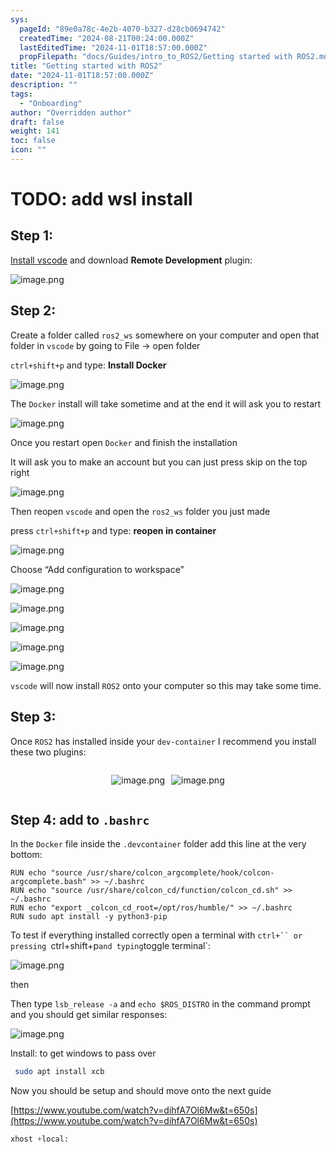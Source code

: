```yaml
---
sys:
  pageId: "89e0a78c-4e2b-4070-b327-d28cb0694742"
  createdTime: "2024-08-21T00:24:00.000Z"
  lastEditedTime: "2024-11-01T18:57:00.000Z"
  propFilepath: "docs/Guides/intro_to_ROS2/Getting started with ROS2.md"
title: "Getting started with ROS2"
date: "2024-11-01T18:57:00.000Z"
description: ""
tags:
  - "Onboarding"
author: "Overridden author"
draft: false
weight: 141
toc: false
icon: ""
---
```


# TODO: add wsl install

## Step 1:

[Install vscode](https://code.visualstudio.com/download) and download **Remote Development** plugin:

![image.png](https://prod-files-secure.s3.us-west-2.amazonaws.com/d518164a-d88e-44d1-a4ee-3adb3bd8bce0/efb52993-1881-4a40-b95e-6f020334f022/image.png?X-Amz-Algorithm=AWS4-HMAC-SHA256&X-Amz-Content-Sha256=UNSIGNED-PAYLOAD&X-Amz-Credential=ASIAZI2LB4665YWYLECA%2F20250323%2Fus-west-2%2Fs3%2Faws4_request&X-Amz-Date=20250323T110118Z&X-Amz-Expires=3600&X-Amz-Security-Token=IQoJb3JpZ2luX2VjEHsaCXVzLXdlc3QtMiJHMEUCIQD1xudsguacjkcOs9ySVSPBHegujznAk0sJZ2ZfE6KKNgIgaqlyD2ta5ZOvj74Dsn5LPzhirvoEJaWIW0644jjFg1oqiAQI1P%2F%2F%2F%2F%2F%2F%2F%2F%2F%2FARAAGgw2Mzc0MjMxODM4MDUiDH%2FsokfLo7c9Eft%2FgircA40aUg4tJGQZ9k%2BcOkWCMb3kxKoqPYc7cxGBIcdKqy%2BEbrM1UNuaMSorVWkEoJBFpQbBzB73xApoQ6KTXxSA9QkEFZXJhOohF%2F%2F%2B%2BfChPc7AiPKIoR8VsBTi0FeTXF7qbG5JtOZNsBKLLHSd1SYPl59ghqfUUs8EwHqHoCiEc8tutfCmZR%2FxNet76YnIEvENC1G4niIm1Cjza2rv%2Bgn%2FpagLY00QS0bGOU%2B4WG4pkpFHQybDPqsZ8UR9PBbu1p454NWD26UmljmucpbVFLLjh5egSF%2FY9XBD15TYXzcXawEBbPxNZjUflX5LLmC1s8VfvjZjlfZLrhUB5Mfup6%2BC6LZ7NEJYOses1xPvQz38prpLeZA%2Fh80CqGsc%2BozjoeLJF%2BTD53TFUJqmdfMfNxBq5V76DFjJOy2tGAlYC8pFOGIRUc%2B2RFUs58FcspnOANSncrO%2FfS7qVvY3TSo%2BeD%2FLKZ0KHQw%2Fq%2Bp%2FYrDHfV0akv9pQALf3tobTPIVf8nd693hOJPtm88W6cesqQXgu5oykVEyyh%2Fd%2Frnl%2B0cNhCXfI8i8M18IIMS%2FWPWpPC51wzOUcFpVdxQPqoJODkazOKirHSvaPYZXVvhpqFu4jcBBtlqaptQqHHgaStCyN02QMKvM%2F74GOqUBSIFHoVEokLlNzTKtj9mwx1qqxpSwxbpfjNDECSP%2FyuMomHW04vvi%2FA0sp6zH8w2bJ8egcjDM6ml5Us98CQxsklJcn4PhlQDRhjyGnCss7IAluENlzR1rgVKJb5SlrPkLTcY2gGimQN5EgeMvZPaPKSP5IyniaNCH9jfjqlwHBAQ0xGmi3rNPtoFaw4sW2tb%2Bfkd6rtXRgVQy1w9n%2FY9bnwqPIIdb&X-Amz-Signature=f28bb031c83400759eaf679d71e8c2bed2c36ddcbafddef290a3b520b2f88a47&X-Amz-SignedHeaders=host&x-id=GetObject)

## Step 2:

Create a folder called `ros2_ws` somewhere on your computer and open that folder in `vscode` by going to File → open folder 

`ctrl+shift+p` and type: **Install Docker**

![image.png](https://prod-files-secure.s3.us-west-2.amazonaws.com/d518164a-d88e-44d1-a4ee-3adb3bd8bce0/2269dc0e-1cd5-47ff-bceb-c04ad9b2eab0/image.png?X-Amz-Algorithm=AWS4-HMAC-SHA256&X-Amz-Content-Sha256=UNSIGNED-PAYLOAD&X-Amz-Credential=ASIAZI2LB4665YWYLECA%2F20250323%2Fus-west-2%2Fs3%2Faws4_request&X-Amz-Date=20250323T110118Z&X-Amz-Expires=3600&X-Amz-Security-Token=IQoJb3JpZ2luX2VjEHsaCXVzLXdlc3QtMiJHMEUCIQD1xudsguacjkcOs9ySVSPBHegujznAk0sJZ2ZfE6KKNgIgaqlyD2ta5ZOvj74Dsn5LPzhirvoEJaWIW0644jjFg1oqiAQI1P%2F%2F%2F%2F%2F%2F%2F%2F%2F%2FARAAGgw2Mzc0MjMxODM4MDUiDH%2FsokfLo7c9Eft%2FgircA40aUg4tJGQZ9k%2BcOkWCMb3kxKoqPYc7cxGBIcdKqy%2BEbrM1UNuaMSorVWkEoJBFpQbBzB73xApoQ6KTXxSA9QkEFZXJhOohF%2F%2F%2B%2BfChPc7AiPKIoR8VsBTi0FeTXF7qbG5JtOZNsBKLLHSd1SYPl59ghqfUUs8EwHqHoCiEc8tutfCmZR%2FxNet76YnIEvENC1G4niIm1Cjza2rv%2Bgn%2FpagLY00QS0bGOU%2B4WG4pkpFHQybDPqsZ8UR9PBbu1p454NWD26UmljmucpbVFLLjh5egSF%2FY9XBD15TYXzcXawEBbPxNZjUflX5LLmC1s8VfvjZjlfZLrhUB5Mfup6%2BC6LZ7NEJYOses1xPvQz38prpLeZA%2Fh80CqGsc%2BozjoeLJF%2BTD53TFUJqmdfMfNxBq5V76DFjJOy2tGAlYC8pFOGIRUc%2B2RFUs58FcspnOANSncrO%2FfS7qVvY3TSo%2BeD%2FLKZ0KHQw%2Fq%2Bp%2FYrDHfV0akv9pQALf3tobTPIVf8nd693hOJPtm88W6cesqQXgu5oykVEyyh%2Fd%2Frnl%2B0cNhCXfI8i8M18IIMS%2FWPWpPC51wzOUcFpVdxQPqoJODkazOKirHSvaPYZXVvhpqFu4jcBBtlqaptQqHHgaStCyN02QMKvM%2F74GOqUBSIFHoVEokLlNzTKtj9mwx1qqxpSwxbpfjNDECSP%2FyuMomHW04vvi%2FA0sp6zH8w2bJ8egcjDM6ml5Us98CQxsklJcn4PhlQDRhjyGnCss7IAluENlzR1rgVKJb5SlrPkLTcY2gGimQN5EgeMvZPaPKSP5IyniaNCH9jfjqlwHBAQ0xGmi3rNPtoFaw4sW2tb%2Bfkd6rtXRgVQy1w9n%2FY9bnwqPIIdb&X-Amz-Signature=ce3b8f106812699fe1d96175b3f7f205ba0f0814e2c3ae95c6b881fc4a067fff&X-Amz-SignedHeaders=host&x-id=GetObject)

The `Docker` install will take sometime and at the end it will ask you to restart

![image.png](https://prod-files-secure.s3.us-west-2.amazonaws.com/d518164a-d88e-44d1-a4ee-3adb3bd8bce0/ed233f78-be33-4b1f-b89c-9c346c0e961e/image.png?X-Amz-Algorithm=AWS4-HMAC-SHA256&X-Amz-Content-Sha256=UNSIGNED-PAYLOAD&X-Amz-Credential=ASIAZI2LB4665YWYLECA%2F20250323%2Fus-west-2%2Fs3%2Faws4_request&X-Amz-Date=20250323T110118Z&X-Amz-Expires=3600&X-Amz-Security-Token=IQoJb3JpZ2luX2VjEHsaCXVzLXdlc3QtMiJHMEUCIQD1xudsguacjkcOs9ySVSPBHegujznAk0sJZ2ZfE6KKNgIgaqlyD2ta5ZOvj74Dsn5LPzhirvoEJaWIW0644jjFg1oqiAQI1P%2F%2F%2F%2F%2F%2F%2F%2F%2F%2FARAAGgw2Mzc0MjMxODM4MDUiDH%2FsokfLo7c9Eft%2FgircA40aUg4tJGQZ9k%2BcOkWCMb3kxKoqPYc7cxGBIcdKqy%2BEbrM1UNuaMSorVWkEoJBFpQbBzB73xApoQ6KTXxSA9QkEFZXJhOohF%2F%2F%2B%2BfChPc7AiPKIoR8VsBTi0FeTXF7qbG5JtOZNsBKLLHSd1SYPl59ghqfUUs8EwHqHoCiEc8tutfCmZR%2FxNet76YnIEvENC1G4niIm1Cjza2rv%2Bgn%2FpagLY00QS0bGOU%2B4WG4pkpFHQybDPqsZ8UR9PBbu1p454NWD26UmljmucpbVFLLjh5egSF%2FY9XBD15TYXzcXawEBbPxNZjUflX5LLmC1s8VfvjZjlfZLrhUB5Mfup6%2BC6LZ7NEJYOses1xPvQz38prpLeZA%2Fh80CqGsc%2BozjoeLJF%2BTD53TFUJqmdfMfNxBq5V76DFjJOy2tGAlYC8pFOGIRUc%2B2RFUs58FcspnOANSncrO%2FfS7qVvY3TSo%2BeD%2FLKZ0KHQw%2Fq%2Bp%2FYrDHfV0akv9pQALf3tobTPIVf8nd693hOJPtm88W6cesqQXgu5oykVEyyh%2Fd%2Frnl%2B0cNhCXfI8i8M18IIMS%2FWPWpPC51wzOUcFpVdxQPqoJODkazOKirHSvaPYZXVvhpqFu4jcBBtlqaptQqHHgaStCyN02QMKvM%2F74GOqUBSIFHoVEokLlNzTKtj9mwx1qqxpSwxbpfjNDECSP%2FyuMomHW04vvi%2FA0sp6zH8w2bJ8egcjDM6ml5Us98CQxsklJcn4PhlQDRhjyGnCss7IAluENlzR1rgVKJb5SlrPkLTcY2gGimQN5EgeMvZPaPKSP5IyniaNCH9jfjqlwHBAQ0xGmi3rNPtoFaw4sW2tb%2Bfkd6rtXRgVQy1w9n%2FY9bnwqPIIdb&X-Amz-Signature=8f7f80f4363823de84b0d4be5827b4269e8b38b8ece348c9ec29df365bfddbb7&X-Amz-SignedHeaders=host&x-id=GetObject)

Once you restart open `Docker` and finish the installation

It will ask you to make an account but you can just press skip on the top right

![image.png](https://prod-files-secure.s3.us-west-2.amazonaws.com/d518164a-d88e-44d1-a4ee-3adb3bd8bce0/21010ad9-1659-4fd9-9f59-9932a09b2a3d/image.png?X-Amz-Algorithm=AWS4-HMAC-SHA256&X-Amz-Content-Sha256=UNSIGNED-PAYLOAD&X-Amz-Credential=ASIAZI2LB4665YWYLECA%2F20250323%2Fus-west-2%2Fs3%2Faws4_request&X-Amz-Date=20250323T110118Z&X-Amz-Expires=3600&X-Amz-Security-Token=IQoJb3JpZ2luX2VjEHsaCXVzLXdlc3QtMiJHMEUCIQD1xudsguacjkcOs9ySVSPBHegujznAk0sJZ2ZfE6KKNgIgaqlyD2ta5ZOvj74Dsn5LPzhirvoEJaWIW0644jjFg1oqiAQI1P%2F%2F%2F%2F%2F%2F%2F%2F%2F%2FARAAGgw2Mzc0MjMxODM4MDUiDH%2FsokfLo7c9Eft%2FgircA40aUg4tJGQZ9k%2BcOkWCMb3kxKoqPYc7cxGBIcdKqy%2BEbrM1UNuaMSorVWkEoJBFpQbBzB73xApoQ6KTXxSA9QkEFZXJhOohF%2F%2F%2B%2BfChPc7AiPKIoR8VsBTi0FeTXF7qbG5JtOZNsBKLLHSd1SYPl59ghqfUUs8EwHqHoCiEc8tutfCmZR%2FxNet76YnIEvENC1G4niIm1Cjza2rv%2Bgn%2FpagLY00QS0bGOU%2B4WG4pkpFHQybDPqsZ8UR9PBbu1p454NWD26UmljmucpbVFLLjh5egSF%2FY9XBD15TYXzcXawEBbPxNZjUflX5LLmC1s8VfvjZjlfZLrhUB5Mfup6%2BC6LZ7NEJYOses1xPvQz38prpLeZA%2Fh80CqGsc%2BozjoeLJF%2BTD53TFUJqmdfMfNxBq5V76DFjJOy2tGAlYC8pFOGIRUc%2B2RFUs58FcspnOANSncrO%2FfS7qVvY3TSo%2BeD%2FLKZ0KHQw%2Fq%2Bp%2FYrDHfV0akv9pQALf3tobTPIVf8nd693hOJPtm88W6cesqQXgu5oykVEyyh%2Fd%2Frnl%2B0cNhCXfI8i8M18IIMS%2FWPWpPC51wzOUcFpVdxQPqoJODkazOKirHSvaPYZXVvhpqFu4jcBBtlqaptQqHHgaStCyN02QMKvM%2F74GOqUBSIFHoVEokLlNzTKtj9mwx1qqxpSwxbpfjNDECSP%2FyuMomHW04vvi%2FA0sp6zH8w2bJ8egcjDM6ml5Us98CQxsklJcn4PhlQDRhjyGnCss7IAluENlzR1rgVKJb5SlrPkLTcY2gGimQN5EgeMvZPaPKSP5IyniaNCH9jfjqlwHBAQ0xGmi3rNPtoFaw4sW2tb%2Bfkd6rtXRgVQy1w9n%2FY9bnwqPIIdb&X-Amz-Signature=52e6afbf769490c7ce7f4a33ac2ee9e44ab5f8eac3c1d2ba085c99d0f2c23aed&X-Amz-SignedHeaders=host&x-id=GetObject)

Then reopen `vscode` and open the `ros2_ws` folder you just made

press `ctrl+shift+p` and type: **reopen in container**

![image.png](https://prod-files-secure.s3.us-west-2.amazonaws.com/d518164a-d88e-44d1-a4ee-3adb3bd8bce0/4e93b8c2-41ad-488c-8095-c74205196118/image.png?X-Amz-Algorithm=AWS4-HMAC-SHA256&X-Amz-Content-Sha256=UNSIGNED-PAYLOAD&X-Amz-Credential=ASIAZI2LB4665YWYLECA%2F20250323%2Fus-west-2%2Fs3%2Faws4_request&X-Amz-Date=20250323T110118Z&X-Amz-Expires=3600&X-Amz-Security-Token=IQoJb3JpZ2luX2VjEHsaCXVzLXdlc3QtMiJHMEUCIQD1xudsguacjkcOs9ySVSPBHegujznAk0sJZ2ZfE6KKNgIgaqlyD2ta5ZOvj74Dsn5LPzhirvoEJaWIW0644jjFg1oqiAQI1P%2F%2F%2F%2F%2F%2F%2F%2F%2F%2FARAAGgw2Mzc0MjMxODM4MDUiDH%2FsokfLo7c9Eft%2FgircA40aUg4tJGQZ9k%2BcOkWCMb3kxKoqPYc7cxGBIcdKqy%2BEbrM1UNuaMSorVWkEoJBFpQbBzB73xApoQ6KTXxSA9QkEFZXJhOohF%2F%2F%2B%2BfChPc7AiPKIoR8VsBTi0FeTXF7qbG5JtOZNsBKLLHSd1SYPl59ghqfUUs8EwHqHoCiEc8tutfCmZR%2FxNet76YnIEvENC1G4niIm1Cjza2rv%2Bgn%2FpagLY00QS0bGOU%2B4WG4pkpFHQybDPqsZ8UR9PBbu1p454NWD26UmljmucpbVFLLjh5egSF%2FY9XBD15TYXzcXawEBbPxNZjUflX5LLmC1s8VfvjZjlfZLrhUB5Mfup6%2BC6LZ7NEJYOses1xPvQz38prpLeZA%2Fh80CqGsc%2BozjoeLJF%2BTD53TFUJqmdfMfNxBq5V76DFjJOy2tGAlYC8pFOGIRUc%2B2RFUs58FcspnOANSncrO%2FfS7qVvY3TSo%2BeD%2FLKZ0KHQw%2Fq%2Bp%2FYrDHfV0akv9pQALf3tobTPIVf8nd693hOJPtm88W6cesqQXgu5oykVEyyh%2Fd%2Frnl%2B0cNhCXfI8i8M18IIMS%2FWPWpPC51wzOUcFpVdxQPqoJODkazOKirHSvaPYZXVvhpqFu4jcBBtlqaptQqHHgaStCyN02QMKvM%2F74GOqUBSIFHoVEokLlNzTKtj9mwx1qqxpSwxbpfjNDECSP%2FyuMomHW04vvi%2FA0sp6zH8w2bJ8egcjDM6ml5Us98CQxsklJcn4PhlQDRhjyGnCss7IAluENlzR1rgVKJb5SlrPkLTcY2gGimQN5EgeMvZPaPKSP5IyniaNCH9jfjqlwHBAQ0xGmi3rNPtoFaw4sW2tb%2Bfkd6rtXRgVQy1w9n%2FY9bnwqPIIdb&X-Amz-Signature=fd28429b83103b6708f0327e72db931c4373efc5b90ce4b1d62f0500633c7edd&X-Amz-SignedHeaders=host&x-id=GetObject)

Choose “Add configuration to workspace”

![image.png](https://prod-files-secure.s3.us-west-2.amazonaws.com/d518164a-d88e-44d1-a4ee-3adb3bd8bce0/9560b282-5060-4989-ba37-97e7b2c22476/image.png?X-Amz-Algorithm=AWS4-HMAC-SHA256&X-Amz-Content-Sha256=UNSIGNED-PAYLOAD&X-Amz-Credential=ASIAZI2LB4665YWYLECA%2F20250323%2Fus-west-2%2Fs3%2Faws4_request&X-Amz-Date=20250323T110118Z&X-Amz-Expires=3600&X-Amz-Security-Token=IQoJb3JpZ2luX2VjEHsaCXVzLXdlc3QtMiJHMEUCIQD1xudsguacjkcOs9ySVSPBHegujznAk0sJZ2ZfE6KKNgIgaqlyD2ta5ZOvj74Dsn5LPzhirvoEJaWIW0644jjFg1oqiAQI1P%2F%2F%2F%2F%2F%2F%2F%2F%2F%2FARAAGgw2Mzc0MjMxODM4MDUiDH%2FsokfLo7c9Eft%2FgircA40aUg4tJGQZ9k%2BcOkWCMb3kxKoqPYc7cxGBIcdKqy%2BEbrM1UNuaMSorVWkEoJBFpQbBzB73xApoQ6KTXxSA9QkEFZXJhOohF%2F%2F%2B%2BfChPc7AiPKIoR8VsBTi0FeTXF7qbG5JtOZNsBKLLHSd1SYPl59ghqfUUs8EwHqHoCiEc8tutfCmZR%2FxNet76YnIEvENC1G4niIm1Cjza2rv%2Bgn%2FpagLY00QS0bGOU%2B4WG4pkpFHQybDPqsZ8UR9PBbu1p454NWD26UmljmucpbVFLLjh5egSF%2FY9XBD15TYXzcXawEBbPxNZjUflX5LLmC1s8VfvjZjlfZLrhUB5Mfup6%2BC6LZ7NEJYOses1xPvQz38prpLeZA%2Fh80CqGsc%2BozjoeLJF%2BTD53TFUJqmdfMfNxBq5V76DFjJOy2tGAlYC8pFOGIRUc%2B2RFUs58FcspnOANSncrO%2FfS7qVvY3TSo%2BeD%2FLKZ0KHQw%2Fq%2Bp%2FYrDHfV0akv9pQALf3tobTPIVf8nd693hOJPtm88W6cesqQXgu5oykVEyyh%2Fd%2Frnl%2B0cNhCXfI8i8M18IIMS%2FWPWpPC51wzOUcFpVdxQPqoJODkazOKirHSvaPYZXVvhpqFu4jcBBtlqaptQqHHgaStCyN02QMKvM%2F74GOqUBSIFHoVEokLlNzTKtj9mwx1qqxpSwxbpfjNDECSP%2FyuMomHW04vvi%2FA0sp6zH8w2bJ8egcjDM6ml5Us98CQxsklJcn4PhlQDRhjyGnCss7IAluENlzR1rgVKJb5SlrPkLTcY2gGimQN5EgeMvZPaPKSP5IyniaNCH9jfjqlwHBAQ0xGmi3rNPtoFaw4sW2tb%2Bfkd6rtXRgVQy1w9n%2FY9bnwqPIIdb&X-Amz-Signature=4b5210187fb934dfa26e9a4154ae8226cf26fb6d332a4512bbad8bff9ede8075&X-Amz-SignedHeaders=host&x-id=GetObject)

![image.png](https://prod-files-secure.s3.us-west-2.amazonaws.com/d518164a-d88e-44d1-a4ee-3adb3bd8bce0/2ee63f81-886b-48e8-a553-dc6e5eac99e4/image.png?X-Amz-Algorithm=AWS4-HMAC-SHA256&X-Amz-Content-Sha256=UNSIGNED-PAYLOAD&X-Amz-Credential=ASIAZI2LB4665YWYLECA%2F20250323%2Fus-west-2%2Fs3%2Faws4_request&X-Amz-Date=20250323T110118Z&X-Amz-Expires=3600&X-Amz-Security-Token=IQoJb3JpZ2luX2VjEHsaCXVzLXdlc3QtMiJHMEUCIQD1xudsguacjkcOs9ySVSPBHegujznAk0sJZ2ZfE6KKNgIgaqlyD2ta5ZOvj74Dsn5LPzhirvoEJaWIW0644jjFg1oqiAQI1P%2F%2F%2F%2F%2F%2F%2F%2F%2F%2FARAAGgw2Mzc0MjMxODM4MDUiDH%2FsokfLo7c9Eft%2FgircA40aUg4tJGQZ9k%2BcOkWCMb3kxKoqPYc7cxGBIcdKqy%2BEbrM1UNuaMSorVWkEoJBFpQbBzB73xApoQ6KTXxSA9QkEFZXJhOohF%2F%2F%2B%2BfChPc7AiPKIoR8VsBTi0FeTXF7qbG5JtOZNsBKLLHSd1SYPl59ghqfUUs8EwHqHoCiEc8tutfCmZR%2FxNet76YnIEvENC1G4niIm1Cjza2rv%2Bgn%2FpagLY00QS0bGOU%2B4WG4pkpFHQybDPqsZ8UR9PBbu1p454NWD26UmljmucpbVFLLjh5egSF%2FY9XBD15TYXzcXawEBbPxNZjUflX5LLmC1s8VfvjZjlfZLrhUB5Mfup6%2BC6LZ7NEJYOses1xPvQz38prpLeZA%2Fh80CqGsc%2BozjoeLJF%2BTD53TFUJqmdfMfNxBq5V76DFjJOy2tGAlYC8pFOGIRUc%2B2RFUs58FcspnOANSncrO%2FfS7qVvY3TSo%2BeD%2FLKZ0KHQw%2Fq%2Bp%2FYrDHfV0akv9pQALf3tobTPIVf8nd693hOJPtm88W6cesqQXgu5oykVEyyh%2Fd%2Frnl%2B0cNhCXfI8i8M18IIMS%2FWPWpPC51wzOUcFpVdxQPqoJODkazOKirHSvaPYZXVvhpqFu4jcBBtlqaptQqHHgaStCyN02QMKvM%2F74GOqUBSIFHoVEokLlNzTKtj9mwx1qqxpSwxbpfjNDECSP%2FyuMomHW04vvi%2FA0sp6zH8w2bJ8egcjDM6ml5Us98CQxsklJcn4PhlQDRhjyGnCss7IAluENlzR1rgVKJb5SlrPkLTcY2gGimQN5EgeMvZPaPKSP5IyniaNCH9jfjqlwHBAQ0xGmi3rNPtoFaw4sW2tb%2Bfkd6rtXRgVQy1w9n%2FY9bnwqPIIdb&X-Amz-Signature=a709dde6e89ad283ff928e2faa897acfef6fcab410c99e11dd685c1811ee7bc5&X-Amz-SignedHeaders=host&x-id=GetObject)

![image.png](https://prod-files-secure.s3.us-west-2.amazonaws.com/d518164a-d88e-44d1-a4ee-3adb3bd8bce0/ae1580b2-b048-407e-aed9-b584224a7a04/image.png?X-Amz-Algorithm=AWS4-HMAC-SHA256&X-Amz-Content-Sha256=UNSIGNED-PAYLOAD&X-Amz-Credential=ASIAZI2LB4665YWYLECA%2F20250323%2Fus-west-2%2Fs3%2Faws4_request&X-Amz-Date=20250323T110118Z&X-Amz-Expires=3600&X-Amz-Security-Token=IQoJb3JpZ2luX2VjEHsaCXVzLXdlc3QtMiJHMEUCIQD1xudsguacjkcOs9ySVSPBHegujznAk0sJZ2ZfE6KKNgIgaqlyD2ta5ZOvj74Dsn5LPzhirvoEJaWIW0644jjFg1oqiAQI1P%2F%2F%2F%2F%2F%2F%2F%2F%2F%2FARAAGgw2Mzc0MjMxODM4MDUiDH%2FsokfLo7c9Eft%2FgircA40aUg4tJGQZ9k%2BcOkWCMb3kxKoqPYc7cxGBIcdKqy%2BEbrM1UNuaMSorVWkEoJBFpQbBzB73xApoQ6KTXxSA9QkEFZXJhOohF%2F%2F%2B%2BfChPc7AiPKIoR8VsBTi0FeTXF7qbG5JtOZNsBKLLHSd1SYPl59ghqfUUs8EwHqHoCiEc8tutfCmZR%2FxNet76YnIEvENC1G4niIm1Cjza2rv%2Bgn%2FpagLY00QS0bGOU%2B4WG4pkpFHQybDPqsZ8UR9PBbu1p454NWD26UmljmucpbVFLLjh5egSF%2FY9XBD15TYXzcXawEBbPxNZjUflX5LLmC1s8VfvjZjlfZLrhUB5Mfup6%2BC6LZ7NEJYOses1xPvQz38prpLeZA%2Fh80CqGsc%2BozjoeLJF%2BTD53TFUJqmdfMfNxBq5V76DFjJOy2tGAlYC8pFOGIRUc%2B2RFUs58FcspnOANSncrO%2FfS7qVvY3TSo%2BeD%2FLKZ0KHQw%2Fq%2Bp%2FYrDHfV0akv9pQALf3tobTPIVf8nd693hOJPtm88W6cesqQXgu5oykVEyyh%2Fd%2Frnl%2B0cNhCXfI8i8M18IIMS%2FWPWpPC51wzOUcFpVdxQPqoJODkazOKirHSvaPYZXVvhpqFu4jcBBtlqaptQqHHgaStCyN02QMKvM%2F74GOqUBSIFHoVEokLlNzTKtj9mwx1qqxpSwxbpfjNDECSP%2FyuMomHW04vvi%2FA0sp6zH8w2bJ8egcjDM6ml5Us98CQxsklJcn4PhlQDRhjyGnCss7IAluENlzR1rgVKJb5SlrPkLTcY2gGimQN5EgeMvZPaPKSP5IyniaNCH9jfjqlwHBAQ0xGmi3rNPtoFaw4sW2tb%2Bfkd6rtXRgVQy1w9n%2FY9bnwqPIIdb&X-Amz-Signature=328b390ed07c535663ee7f47c7d2de4cdaee39349e78e8de86ec00475847677f&X-Amz-SignedHeaders=host&x-id=GetObject)

![image.png](https://prod-files-secure.s3.us-west-2.amazonaws.com/d518164a-d88e-44d1-a4ee-3adb3bd8bce0/53255b28-f75e-430f-b9e3-c0ac8577e42b/image.png?X-Amz-Algorithm=AWS4-HMAC-SHA256&X-Amz-Content-Sha256=UNSIGNED-PAYLOAD&X-Amz-Credential=ASIAZI2LB4665YWYLECA%2F20250323%2Fus-west-2%2Fs3%2Faws4_request&X-Amz-Date=20250323T110118Z&X-Amz-Expires=3600&X-Amz-Security-Token=IQoJb3JpZ2luX2VjEHsaCXVzLXdlc3QtMiJHMEUCIQD1xudsguacjkcOs9ySVSPBHegujznAk0sJZ2ZfE6KKNgIgaqlyD2ta5ZOvj74Dsn5LPzhirvoEJaWIW0644jjFg1oqiAQI1P%2F%2F%2F%2F%2F%2F%2F%2F%2F%2FARAAGgw2Mzc0MjMxODM4MDUiDH%2FsokfLo7c9Eft%2FgircA40aUg4tJGQZ9k%2BcOkWCMb3kxKoqPYc7cxGBIcdKqy%2BEbrM1UNuaMSorVWkEoJBFpQbBzB73xApoQ6KTXxSA9QkEFZXJhOohF%2F%2F%2B%2BfChPc7AiPKIoR8VsBTi0FeTXF7qbG5JtOZNsBKLLHSd1SYPl59ghqfUUs8EwHqHoCiEc8tutfCmZR%2FxNet76YnIEvENC1G4niIm1Cjza2rv%2Bgn%2FpagLY00QS0bGOU%2B4WG4pkpFHQybDPqsZ8UR9PBbu1p454NWD26UmljmucpbVFLLjh5egSF%2FY9XBD15TYXzcXawEBbPxNZjUflX5LLmC1s8VfvjZjlfZLrhUB5Mfup6%2BC6LZ7NEJYOses1xPvQz38prpLeZA%2Fh80CqGsc%2BozjoeLJF%2BTD53TFUJqmdfMfNxBq5V76DFjJOy2tGAlYC8pFOGIRUc%2B2RFUs58FcspnOANSncrO%2FfS7qVvY3TSo%2BeD%2FLKZ0KHQw%2Fq%2Bp%2FYrDHfV0akv9pQALf3tobTPIVf8nd693hOJPtm88W6cesqQXgu5oykVEyyh%2Fd%2Frnl%2B0cNhCXfI8i8M18IIMS%2FWPWpPC51wzOUcFpVdxQPqoJODkazOKirHSvaPYZXVvhpqFu4jcBBtlqaptQqHHgaStCyN02QMKvM%2F74GOqUBSIFHoVEokLlNzTKtj9mwx1qqxpSwxbpfjNDECSP%2FyuMomHW04vvi%2FA0sp6zH8w2bJ8egcjDM6ml5Us98CQxsklJcn4PhlQDRhjyGnCss7IAluENlzR1rgVKJb5SlrPkLTcY2gGimQN5EgeMvZPaPKSP5IyniaNCH9jfjqlwHBAQ0xGmi3rNPtoFaw4sW2tb%2Bfkd6rtXRgVQy1w9n%2FY9bnwqPIIdb&X-Amz-Signature=e0f692c870e876a17b17ad8151cf63f417ff8ccc360f28aba3bfdb605a1f38c7&X-Amz-SignedHeaders=host&x-id=GetObject)

![image.png](https://prod-files-secure.s3.us-west-2.amazonaws.com/d518164a-d88e-44d1-a4ee-3adb3bd8bce0/7c562767-5af9-4ffb-97d1-327bcdf4ee00/image.png?X-Amz-Algorithm=AWS4-HMAC-SHA256&X-Amz-Content-Sha256=UNSIGNED-PAYLOAD&X-Amz-Credential=ASIAZI2LB4665YWYLECA%2F20250323%2Fus-west-2%2Fs3%2Faws4_request&X-Amz-Date=20250323T110118Z&X-Amz-Expires=3600&X-Amz-Security-Token=IQoJb3JpZ2luX2VjEHsaCXVzLXdlc3QtMiJHMEUCIQD1xudsguacjkcOs9ySVSPBHegujznAk0sJZ2ZfE6KKNgIgaqlyD2ta5ZOvj74Dsn5LPzhirvoEJaWIW0644jjFg1oqiAQI1P%2F%2F%2F%2F%2F%2F%2F%2F%2F%2FARAAGgw2Mzc0MjMxODM4MDUiDH%2FsokfLo7c9Eft%2FgircA40aUg4tJGQZ9k%2BcOkWCMb3kxKoqPYc7cxGBIcdKqy%2BEbrM1UNuaMSorVWkEoJBFpQbBzB73xApoQ6KTXxSA9QkEFZXJhOohF%2F%2F%2B%2BfChPc7AiPKIoR8VsBTi0FeTXF7qbG5JtOZNsBKLLHSd1SYPl59ghqfUUs8EwHqHoCiEc8tutfCmZR%2FxNet76YnIEvENC1G4niIm1Cjza2rv%2Bgn%2FpagLY00QS0bGOU%2B4WG4pkpFHQybDPqsZ8UR9PBbu1p454NWD26UmljmucpbVFLLjh5egSF%2FY9XBD15TYXzcXawEBbPxNZjUflX5LLmC1s8VfvjZjlfZLrhUB5Mfup6%2BC6LZ7NEJYOses1xPvQz38prpLeZA%2Fh80CqGsc%2BozjoeLJF%2BTD53TFUJqmdfMfNxBq5V76DFjJOy2tGAlYC8pFOGIRUc%2B2RFUs58FcspnOANSncrO%2FfS7qVvY3TSo%2BeD%2FLKZ0KHQw%2Fq%2Bp%2FYrDHfV0akv9pQALf3tobTPIVf8nd693hOJPtm88W6cesqQXgu5oykVEyyh%2Fd%2Frnl%2B0cNhCXfI8i8M18IIMS%2FWPWpPC51wzOUcFpVdxQPqoJODkazOKirHSvaPYZXVvhpqFu4jcBBtlqaptQqHHgaStCyN02QMKvM%2F74GOqUBSIFHoVEokLlNzTKtj9mwx1qqxpSwxbpfjNDECSP%2FyuMomHW04vvi%2FA0sp6zH8w2bJ8egcjDM6ml5Us98CQxsklJcn4PhlQDRhjyGnCss7IAluENlzR1rgVKJb5SlrPkLTcY2gGimQN5EgeMvZPaPKSP5IyniaNCH9jfjqlwHBAQ0xGmi3rNPtoFaw4sW2tb%2Bfkd6rtXRgVQy1w9n%2FY9bnwqPIIdb&X-Amz-Signature=57fea6a6f4c24b72a84e861d9c356ef1d7fe46357a6c83c3aafd85bf864e18d6&X-Amz-SignedHeaders=host&x-id=GetObject)

`vscode` will now install `ROS2` onto your computer so this may take some time.

## Step 3:

Once `ROS2` has installed inside your `dev-container` I recommend you install these two plugins:

<div style="display: flex;flex-direction: row; column-gap:10px; max-width: 630px;justify-content: center;">
<div>

![image.png](https://prod-files-secure.s3.us-west-2.amazonaws.com/d518164a-d88e-44d1-a4ee-3adb3bd8bce0/3fc3d550-5a54-4ba1-ba6b-faa01cdb7369/image.png?X-Amz-Algorithm=AWS4-HMAC-SHA256&X-Amz-Content-Sha256=UNSIGNED-PAYLOAD&X-Amz-Credential=ASIAZI2LB466UBIKOJKO%2F20250323%2Fus-west-2%2Fs3%2Faws4_request&X-Amz-Date=20250323T110120Z&X-Amz-Expires=3600&X-Amz-Security-Token=IQoJb3JpZ2luX2VjEHsaCXVzLXdlc3QtMiJHMEUCIQCxNUHF5bsCVbVWxtouAy3JQmOiAdiPS%2Bm7q1Z4V1SujwIgQDFuLEWj7kcG9%2BY9l9i26IQbT0KuL5TU6jFBawOG5akqiAQI1P%2F%2F%2F%2F%2F%2F%2F%2F%2F%2FARAAGgw2Mzc0MjMxODM4MDUiDEdi7fMpjs0U46C5uCrcA6cNT2OsvD3OLZ%2FqaTYeRLlPRgJDnDaNezX%2BU6JLtXIkz2Fma4UM71SCczlsLLgr8SuK%2BxQ%2FlwEfE1feRaxnQb4eJmFt8v7T2uV3rcR3oYw0h80OMMgvB2u%2Bbti%2B3eVBUH2Rh7ziI4qQfnl8HEzib3JY4eIhswf0jDcq492FzSy9172ecPhoWk9gw%2F1zNHVsZ9oSxai35YtcjJxM6xL8%2FacOrzBF8xqlvc8cz%2FHiBdWnVleeM6MHvu2WO5%2BE0PPXudEXPc%2BtGEJ%2FuSI1xnKvtTRQlmxvwnPqxZaHGzOtXAsn5x8fRWLKPP5o66U%2Ff8zO3N6jOByDAgibg7f3qyuaJ9FRN45LR9%2BjIPrG2CTadtICy7tcPZnNNtO7hueHjXpLNA5A2xGKOQIPXQdSQLvr4LLlfvKsTY8cCwBkUcbNlGtP5KoUJ8mtnncpq82Ac%2FKu9T7cvIsJIBQYKaVhVszgxyRKy49M9EJdRQMCfHexxN3%2BcmRy3angwRpkz%2FtsgHo%2FKO3biytrX%2FlsHkQH5NCc8tcyC%2FBQEdXvsJfQ2OwfEFFq0KglF8u7YlSVV%2ByOWjbTOm7UcHPExGrsGZZF0mgJK8Vpc3r02yk28oXbmzzFqP4j%2BgCvwQZ3fAn1TsDvMOXM%2F74GOqUB8SSeqSBNNf%2F1tuMOHgqRut4ZUly6tT%2FmPisJIg4wCOElTTDO27XFvV8ozZIsCKRR%2F3xOk%2FFitWiu3QeQ12mRHSdZk%2BCLpGSFgtKuLEg5mrS4NXp9QQ32RfQO4RukmFSPanV2O5j%2BL%2Bi2A0p%2FciKx5tto54GUqTDNSDTRt4OTlc2AEnt%2FfqDJBOCX0NFXERojHYCtf1vk%2F1tVFfQsJxkqLkoeuyia&X-Amz-Signature=7cddd62e9c6af79870e3dff9eaa0083c4b178c21498b5340b555cefca73cd939&X-Amz-SignedHeaders=host&x-id=GetObject)

</div>
<div>

![image.png](https://prod-files-secure.s3.us-west-2.amazonaws.com/d518164a-d88e-44d1-a4ee-3adb3bd8bce0/d994cc66-13c2-4093-a5a3-f84cf4601a82/image.png?X-Amz-Algorithm=AWS4-HMAC-SHA256&X-Amz-Content-Sha256=UNSIGNED-PAYLOAD&X-Amz-Credential=ASIAZI2LB4666RNDXDFZ%2F20250323%2Fus-west-2%2Fs3%2Faws4_request&X-Amz-Date=20250323T110120Z&X-Amz-Expires=3600&X-Amz-Security-Token=IQoJb3JpZ2luX2VjEHsaCXVzLXdlc3QtMiJGMEQCIGqml5HhGlmaWoB5zpnbwgUOx0UMraU%2Bo62HEXer0rh7AiB%2FktqbcgAZAODoRcCTrmzZCMGwLU5wkmwfiTju%2BZKezyqIBAjU%2F%2F%2F%2F%2F%2F%2F%2F%2F%2F8BEAAaDDYzNzQyMzE4MzgwNSIMx8YoDPnLk%2Fkw4JUEKtwDcUfodpieiq9QLrXQ55Vuqnr7x4kQbso1CSg9f4FOtC0TaBRyggRcQrC81aBZK56bo9RvLED9CEJYxS%2FbPSHnD%2Fe%2FZTe9RimIFCOc01Qf8bbtIHK49SVFm8OQRh81caVdi44GRdQr44DL5Qm9J6N0J%2FPdvFym6R59inYOX5lkM%2BwvfL1Rv%2BkYUeJdrpZcysxO8B8yFn7NHjBjiuznw50EnerZl4XAPdO%2FvPmGu50xUNsEEsdFi4M2ZHuTXfIje%2Bv8lGL%2BBfSsjhCN0NNDmqP8ezDbVER2QTHBre1J4YQkJnxqIuiXCTVVOG%2Fvq5ZbcNoIeYa4GBF%2BUNvr9P%2FuOMlGM27Yb12%2FthZLroL9421CD44Nxow6wwQbSJ7ql%2FwFEPbEbFQ5C0huYo8G7RYLSGSomipgCHXkP0zFwNAJGgLlTChcB6DnMGADIzwN7cn%2BAV2NUtZ9hhfup4XCHlmpnDseY4J5SNKswPkLdc3yaUu9zAUONb1UaimewlrtXEbP4azLmuiOIDbaQJbwjOTM5IqZNmGWFbfpQEG9I0loHgrE%2FC4muw3Hzh3fYGl0RGdkFT5viAIa77LpzUtuP195grXJ6fuUkBjNm3uSKf4hKmwtVKLKpbntxIwJ2xnzFg0wm8z%2FvgY6pgEY1XIu6UGsdXLiPD61C62i%2BO%2F9TyUr8A7hw7JHZdKHwIMy18QQRSOI46VQxSAwfa6rOAZR%2FzkDPopj%2Fg%2B0My7FSbwuIo7xJjFTKJb58Y%2FTV3ICMZBoIj8iOh41bi5gtMpvlVKVi5QcnE1dRnpgAyyKdbwxp0JzL9JA8OSVhl%2BeOvlWSfIUMotPamoPnSqFHPBKm3en5nKq5J1ldW9unPDcLwkO%2BTlC&X-Amz-Signature=d0797d3b6dbe892bd86650b2bfa27691a0e854c837c82cc5760476ccc162aa4e&X-Amz-SignedHeaders=host&x-id=GetObject)

</div>
</div>

## Step 4: add to `.bashrc`

In the `Docker` file inside the `.devcontainer` folder add this line at the very bottom: 

```docker
RUN echo "source /usr/share/colcon_argcomplete/hook/colcon-argcomplete.bash" >> ~/.bashrc
RUN echo "source /usr/share/colcon_cd/function/colcon_cd.sh" >> ~/.bashrc
RUN echo "export _colcon_cd_root=/opt/ros/humble/" >> ~/.bashrc
RUN sudo apt install -y python3-pip 
```

To test if everything installed correctly open a terminal with `ctrl+`` or pressing `ctrl+shift+p` and typing `toggle terminal`:

![image.png](https://prod-files-secure.s3.us-west-2.amazonaws.com/d518164a-d88e-44d1-a4ee-3adb3bd8bce0/6a4943d8-b04e-4c02-9a58-775f3384d1a5/image.png?X-Amz-Algorithm=AWS4-HMAC-SHA256&X-Amz-Content-Sha256=UNSIGNED-PAYLOAD&X-Amz-Credential=ASIAZI2LB4665YWYLECA%2F20250323%2Fus-west-2%2Fs3%2Faws4_request&X-Amz-Date=20250323T110118Z&X-Amz-Expires=3600&X-Amz-Security-Token=IQoJb3JpZ2luX2VjEHsaCXVzLXdlc3QtMiJHMEUCIQD1xudsguacjkcOs9ySVSPBHegujznAk0sJZ2ZfE6KKNgIgaqlyD2ta5ZOvj74Dsn5LPzhirvoEJaWIW0644jjFg1oqiAQI1P%2F%2F%2F%2F%2F%2F%2F%2F%2F%2FARAAGgw2Mzc0MjMxODM4MDUiDH%2FsokfLo7c9Eft%2FgircA40aUg4tJGQZ9k%2BcOkWCMb3kxKoqPYc7cxGBIcdKqy%2BEbrM1UNuaMSorVWkEoJBFpQbBzB73xApoQ6KTXxSA9QkEFZXJhOohF%2F%2F%2B%2BfChPc7AiPKIoR8VsBTi0FeTXF7qbG5JtOZNsBKLLHSd1SYPl59ghqfUUs8EwHqHoCiEc8tutfCmZR%2FxNet76YnIEvENC1G4niIm1Cjza2rv%2Bgn%2FpagLY00QS0bGOU%2B4WG4pkpFHQybDPqsZ8UR9PBbu1p454NWD26UmljmucpbVFLLjh5egSF%2FY9XBD15TYXzcXawEBbPxNZjUflX5LLmC1s8VfvjZjlfZLrhUB5Mfup6%2BC6LZ7NEJYOses1xPvQz38prpLeZA%2Fh80CqGsc%2BozjoeLJF%2BTD53TFUJqmdfMfNxBq5V76DFjJOy2tGAlYC8pFOGIRUc%2B2RFUs58FcspnOANSncrO%2FfS7qVvY3TSo%2BeD%2FLKZ0KHQw%2Fq%2Bp%2FYrDHfV0akv9pQALf3tobTPIVf8nd693hOJPtm88W6cesqQXgu5oykVEyyh%2Fd%2Frnl%2B0cNhCXfI8i8M18IIMS%2FWPWpPC51wzOUcFpVdxQPqoJODkazOKirHSvaPYZXVvhpqFu4jcBBtlqaptQqHHgaStCyN02QMKvM%2F74GOqUBSIFHoVEokLlNzTKtj9mwx1qqxpSwxbpfjNDECSP%2FyuMomHW04vvi%2FA0sp6zH8w2bJ8egcjDM6ml5Us98CQxsklJcn4PhlQDRhjyGnCss7IAluENlzR1rgVKJb5SlrPkLTcY2gGimQN5EgeMvZPaPKSP5IyniaNCH9jfjqlwHBAQ0xGmi3rNPtoFaw4sW2tb%2Bfkd6rtXRgVQy1w9n%2FY9bnwqPIIdb&X-Amz-Signature=86a22fc7d288feec1dc4342c461a7d580245fcda76af1cf6de046c4affad7be0&X-Amz-SignedHeaders=host&x-id=GetObject)

then 

Then type `lsb_release -a` and `echo $ROS_DISTRO` in the command prompt and you should get similar responses:

![image.png](https://prod-files-secure.s3.us-west-2.amazonaws.com/d518164a-d88e-44d1-a4ee-3adb3bd8bce0/3e635dec-a805-4e85-8b9e-d000e5b71a4e/image.png?X-Amz-Algorithm=AWS4-HMAC-SHA256&X-Amz-Content-Sha256=UNSIGNED-PAYLOAD&X-Amz-Credential=ASIAZI2LB4665YWYLECA%2F20250323%2Fus-west-2%2Fs3%2Faws4_request&X-Amz-Date=20250323T110118Z&X-Amz-Expires=3600&X-Amz-Security-Token=IQoJb3JpZ2luX2VjEHsaCXVzLXdlc3QtMiJHMEUCIQD1xudsguacjkcOs9ySVSPBHegujznAk0sJZ2ZfE6KKNgIgaqlyD2ta5ZOvj74Dsn5LPzhirvoEJaWIW0644jjFg1oqiAQI1P%2F%2F%2F%2F%2F%2F%2F%2F%2F%2FARAAGgw2Mzc0MjMxODM4MDUiDH%2FsokfLo7c9Eft%2FgircA40aUg4tJGQZ9k%2BcOkWCMb3kxKoqPYc7cxGBIcdKqy%2BEbrM1UNuaMSorVWkEoJBFpQbBzB73xApoQ6KTXxSA9QkEFZXJhOohF%2F%2F%2B%2BfChPc7AiPKIoR8VsBTi0FeTXF7qbG5JtOZNsBKLLHSd1SYPl59ghqfUUs8EwHqHoCiEc8tutfCmZR%2FxNet76YnIEvENC1G4niIm1Cjza2rv%2Bgn%2FpagLY00QS0bGOU%2B4WG4pkpFHQybDPqsZ8UR9PBbu1p454NWD26UmljmucpbVFLLjh5egSF%2FY9XBD15TYXzcXawEBbPxNZjUflX5LLmC1s8VfvjZjlfZLrhUB5Mfup6%2BC6LZ7NEJYOses1xPvQz38prpLeZA%2Fh80CqGsc%2BozjoeLJF%2BTD53TFUJqmdfMfNxBq5V76DFjJOy2tGAlYC8pFOGIRUc%2B2RFUs58FcspnOANSncrO%2FfS7qVvY3TSo%2BeD%2FLKZ0KHQw%2Fq%2Bp%2FYrDHfV0akv9pQALf3tobTPIVf8nd693hOJPtm88W6cesqQXgu5oykVEyyh%2Fd%2Frnl%2B0cNhCXfI8i8M18IIMS%2FWPWpPC51wzOUcFpVdxQPqoJODkazOKirHSvaPYZXVvhpqFu4jcBBtlqaptQqHHgaStCyN02QMKvM%2F74GOqUBSIFHoVEokLlNzTKtj9mwx1qqxpSwxbpfjNDECSP%2FyuMomHW04vvi%2FA0sp6zH8w2bJ8egcjDM6ml5Us98CQxsklJcn4PhlQDRhjyGnCss7IAluENlzR1rgVKJb5SlrPkLTcY2gGimQN5EgeMvZPaPKSP5IyniaNCH9jfjqlwHBAQ0xGmi3rNPtoFaw4sW2tb%2Bfkd6rtXRgVQy1w9n%2FY9bnwqPIIdb&X-Amz-Signature=498bd888e24647cdd06db842abbf49451ee8a8bab85ed3c9dd60cc280a922cf3&X-Amz-SignedHeaders=host&x-id=GetObject)

Install:  to get windows to pass over

```bash
 sudo apt install xcb
```

Now you should be setup and should move onto the next guide 

[https://www.youtube.com/watch?v=dihfA7Ol6Mw&t=650s](https://www.youtube.com/watch?v=dihfA7Ol6Mw&t=650s)

```python
xhost +local:
```
